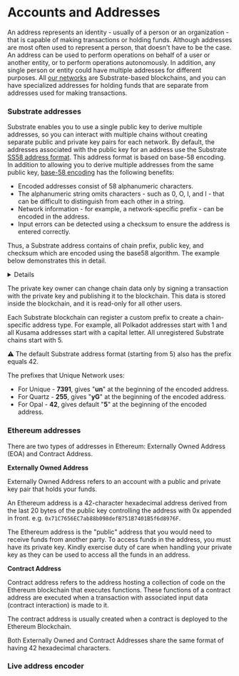 # Accounts and Addresses

An address represents an identity - usually of a person or an organization - that is capable of making transactions or holding funds. 
Although addresses are most often used to represent a person, that doesn't have to be the case. An address can be used to perform operations 
on behalf of a user or another entity, or to perform operations autonomously. In addition, any single person or entity could have multiple
addresses for different purposes. All [our networks](/networks/index.md) are Substrate-based blockchains, and you can have specialized addresses for holding funds that 
are separate from addresses used for making transactions.

### Substrate addresses

Substrate enables you to use a single public key to derive multiple addresses, so you can interact with multiple chains without creating separate 
public and private key pairs for each network. By default, the addresses associated with the public key for an address use 
the Substrate [SS58 address format](https://docs.substrate.io/reference/glossary/#ss58-address-format). This address format is based on base-58 encoding. 
In addition to allowing you to derive multiple addresses from the same public key, [base-58 encoding](https://digitalbazaar.github.io/base58-spec/) has the following benefits:

* Encoded addresses consist of 58 alphanumeric characters.
* The alphanumeric string omits characters - such as 0, O, I, and l - that can be difficult to distinguish from each other in a string.
* Network information - for example, a network-specific prefix - can be encoded in the address.
* Input errors can be detected using a checksum to ensure the address is entered correctly.

Thus, a Substrate address contains of chain prefix, public key, and checksum which are encoded using the base58 algorithm. The example below
demonstrates this in detail.

<Details>
<template v-slot:header>Example</template>
<template v-slot:body>

Let's take a Substrate address, e.g. `yGHGXr2qCKygrxFw16XXEYRLmQwQt8RN8eMN5UuuJ17ZFPosP`. Using the [@unique-nft/api](https://www.npmjs.com/package/@unique-nft/api) library, we can decode the address. 

```ts:no-line-numbers
import {UniqueUtils} from '@unique-nft/api'

const Address = UniqueUtils.Address
  ...  
Address.substrate.decode('unk9GwxLcJ7VHE75RgDYuRjuewZBGWHWvwgdVMSN3pPz9bY52')
// or
Address.substrate.decode('yGJMj5z32dpBUigGVFgatC382Ti3FNVSKyfgi87UF7f786MJL')
```

The result is following. Please note that both calls give the same result since we receive a public key which is the same in both addresses, they are equal just presented in different formats (Unique and Quartz). 

![public key](../images/array-address.png)

Now, let's use another decoder that will provide not only public key as a result. 

```ts:no-line-numbers
import {algorithms} from "@unique-nft/utils/address"

... 
algorithms.base58.decode('unk9GwxLcJ7VHE75RgDYuRjuewZBGWHWvwgdVMSN3pPz9bY52')
``` 

The result below contains exactly the same public key (highlighted in red), a chain prefix, and a checksum. 
A chain prefix can also be represented by one value (i.e. for prefix 5, the first value of the 
array will be 42). This depends on how many bites are needed to store a prefix value.
Checksum is calculated using both prefix and public key. Thus, these values depend
on the chain prefix, as well. 

![full address](../images/array-full.png)

![prefix 42](../images/prefix42.png)

The reverse operation will show that the encoding and decoding work in both directions. 

```ts:no-line-numbers
algorithms.base58.encode(new Uint8Array( [
    119, 220, 248, 204, 117, 247, 109,  70, 195,
    177, 197, 242, 112, 254,   6, 200,
    255, 222, 171, 142,  94, 171, 151,
    242,  51,  31, 180, 145,  35, 180,
    140, 235,  42, 125, 41, 181
  ]))
// unk9GwxLcJ7VHE75RgDYuRjuewZBGWHWvwgdVMSN3pPz9bY52
```

</template>
</Details>

The private key owner can change chain data only by signing a transaction with the private key and publishing it to the blockchain.
This data is stored inside the blockchain, and it is read-only for all other users.

<!---
Blockchain accounts are quite different thing from what we use for web2 accounts. They don't necessarily have any server data. Basically, the account consists of these things:
* _A private key_ (the seed phrase allows to generate one) is stored by a user in secret.
* _Address_ (usually it is some hash or encoding of the public key) - publicly known.
* _Chain data_ associated with the address - in the case of Unique, it is all public.
-->

Each Substrate blockchain can register a custom prefix to create a chain-specific address type. For example, all Polkadot addresses start with 1 and all Kusama addresses start with a capital letter. All unregistered Substrate chains start with 5.

:warning: The default Substrate address format (starting from 5) also has the prefix equals 42.

The prefixes that Unique Network uses:

- For Unique - **7391**, gives "**un**" at the beginning of the encoded address.
- For Quartz - **255**, gives "**yG**" at the beginning of the encoded address.
- For Opal - **42**, gives default "**5**" at the beginning of the encoded address.

### Ethereum addresses

There are two types of addresses in Ethereum: Externally Owned Address (EOA) and Contract Address.

**Externally Owned Address**

Externally Owned Address refers to an account with a public and private key pair that holds your funds.

An Ethereum address is a 42-character hexadecimal address derived from the last 20 bytes of the public key controlling the address with 0x appended in front. e.g. `0x71C7656EC7ab88b098defB751B7401B5f6d8976F`.

The Ethereum address is the "public" address that you would need to receive funds from another party. To access funds in the address, you must have its private key. 
Kindly exercise duty of care when handling your private key as they can be used to access all the funds in an address.

**Contract Address**

Contract address refers to the address hosting a collection of code on the Ethereum blockchain that executes functions. These functions of a contract address are executed when a transaction with associated input data (contract interaction) is made to it.

The contract address is usually created when a contract is deployed to the Ethereum Blockchain.

Both Externally Owned and Contract Addresses share the same format of having 42 hexadecimal characters.

### Live address encoder
<br/>
<SubEthCoder/>



